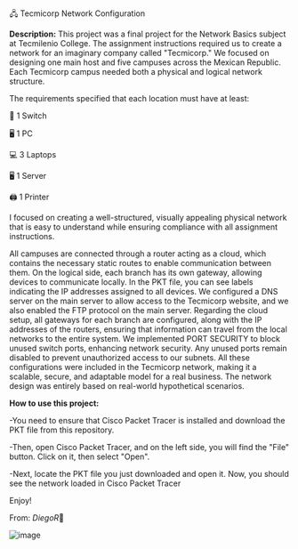 🖧 Tecmicorp Network Configuration

**Description:**
This project was a final project for the Network Basics subject at Tecmilenio College.
The assignment instructions required us to create a network for an imaginary company called "Tecmicorp." We focused on designing one main host and five campuses across the Mexican Republic. Each Tecmicorp campus needed both a physical and logical network structure.

The requirements specified that each location must have at least:

🔀 1 Switch	

🖥 1 PC

💻 3 Laptops

🖥 1 Server

🖨 1 Printer

I focused on creating a well-structured, visually appealing physical network that is easy to understand while ensuring compliance with all assignment instructions.

All campuses are connected through a router acting as a cloud, which contains the necessary static routes to enable communication between them.
On the logical side, each branch has its own gateway, allowing devices to communicate locally. In the PKT file, you can see labels indicating the IP addresses assigned to all devices. We configured a DNS server on the main server to allow access to the Tecmicorp website, and we also enabled the FTP protocol on the main server.
Regarding the cloud setup, all gateways for each branch are configured, along with the IP addresses of the routers, ensuring that information can travel from the local networks to the entire system. We implemented PORT SECURITY to block unused switch ports, enhancing network security. Any unused ports remain disabled to prevent unauthorized access to our subnets. All these configurations were included in the Tecmicorp network, making it a scalable, secure, and adaptable model for a real business. The network design was entirely based on real-world hypothetical scenarios.

**How to use this project:**

-You need to ensure that Cisco Packet Tracer is installed and download the PKT file from this repository.

-Then, open Cisco Packet Tracer, and on the left side, you will find the "File" button. Click on it, then select "Open".

-Next, locate the PKT file you just downloaded and open it. Now, you should see the network loaded in Cisco Packet Tracer

Enjoy!

From: *DiegoR*🚀

![image](https://github.com/user-attachments/assets/1fc05fa1-d744-4071-8ba9-872c12876a73)
